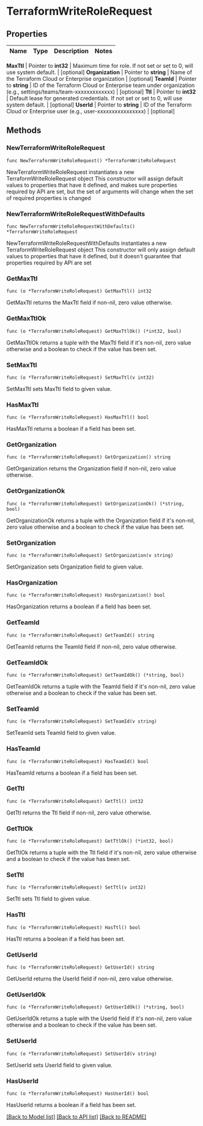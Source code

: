 # TerraformWriteRoleRequest


## Properties

Name | Type | Description | Notes
------------ | ------------- | ------------- | -------------


**MaxTtl** | Pointer to **int32** | Maximum time for role. If not set or set to 0, will use system default. | [optional] 
**Organization** | Pointer to **string** | Name of the Terraform Cloud or Enterprise organization | [optional] 
**TeamId** | Pointer to **string** | ID of the Terraform Cloud or Enterprise team under organization (e.g., settings/teams/team-xxxxxxxxxxxxx) | [optional] 
**Ttl** | Pointer to **int32** | Default lease for generated credentials. If not set or set to 0, will use system default. | [optional] 
**UserId** | Pointer to **string** | ID of the Terraform Cloud or Enterprise user (e.g., user-xxxxxxxxxxxxxxxx) | [optional] 



## Methods


### NewTerraformWriteRoleRequest

`func NewTerraformWriteRoleRequest() *TerraformWriteRoleRequest`

NewTerraformWriteRoleRequest instantiates a new TerraformWriteRoleRequest object
This constructor will assign default values to properties that have it defined,
and makes sure properties required by API are set, but the set of arguments
will change when the set of required properties is changed

### NewTerraformWriteRoleRequestWithDefaults

`func NewTerraformWriteRoleRequestWithDefaults() *TerraformWriteRoleRequest`

NewTerraformWriteRoleRequestWithDefaults instantiates a new TerraformWriteRoleRequest object
This constructor will only assign default values to properties that have it defined,
but it doesn't guarantee that properties required by API are set


### GetMaxTtl

`func (o *TerraformWriteRoleRequest) GetMaxTtl() int32`

GetMaxTtl returns the MaxTtl field if non-nil, zero value otherwise.

### GetMaxTtlOk

`func (o *TerraformWriteRoleRequest) GetMaxTtlOk() (*int32, bool)`

GetMaxTtlOk returns a tuple with the MaxTtl field if it's non-nil, zero value otherwise
and a boolean to check if the value has been set.

### SetMaxTtl

`func (o *TerraformWriteRoleRequest) SetMaxTtl(v int32)`

SetMaxTtl sets MaxTtl field to given value.


### HasMaxTtl

`func (o *TerraformWriteRoleRequest) HasMaxTtl() bool`

HasMaxTtl returns a boolean if a field has been set.




### GetOrganization

`func (o *TerraformWriteRoleRequest) GetOrganization() string`

GetOrganization returns the Organization field if non-nil, zero value otherwise.

### GetOrganizationOk

`func (o *TerraformWriteRoleRequest) GetOrganizationOk() (*string, bool)`

GetOrganizationOk returns a tuple with the Organization field if it's non-nil, zero value otherwise
and a boolean to check if the value has been set.

### SetOrganization

`func (o *TerraformWriteRoleRequest) SetOrganization(v string)`

SetOrganization sets Organization field to given value.


### HasOrganization

`func (o *TerraformWriteRoleRequest) HasOrganization() bool`

HasOrganization returns a boolean if a field has been set.




### GetTeamId

`func (o *TerraformWriteRoleRequest) GetTeamId() string`

GetTeamId returns the TeamId field if non-nil, zero value otherwise.

### GetTeamIdOk

`func (o *TerraformWriteRoleRequest) GetTeamIdOk() (*string, bool)`

GetTeamIdOk returns a tuple with the TeamId field if it's non-nil, zero value otherwise
and a boolean to check if the value has been set.

### SetTeamId

`func (o *TerraformWriteRoleRequest) SetTeamId(v string)`

SetTeamId sets TeamId field to given value.


### HasTeamId

`func (o *TerraformWriteRoleRequest) HasTeamId() bool`

HasTeamId returns a boolean if a field has been set.




### GetTtl

`func (o *TerraformWriteRoleRequest) GetTtl() int32`

GetTtl returns the Ttl field if non-nil, zero value otherwise.

### GetTtlOk

`func (o *TerraformWriteRoleRequest) GetTtlOk() (*int32, bool)`

GetTtlOk returns a tuple with the Ttl field if it's non-nil, zero value otherwise
and a boolean to check if the value has been set.

### SetTtl

`func (o *TerraformWriteRoleRequest) SetTtl(v int32)`

SetTtl sets Ttl field to given value.


### HasTtl

`func (o *TerraformWriteRoleRequest) HasTtl() bool`

HasTtl returns a boolean if a field has been set.




### GetUserId

`func (o *TerraformWriteRoleRequest) GetUserId() string`

GetUserId returns the UserId field if non-nil, zero value otherwise.

### GetUserIdOk

`func (o *TerraformWriteRoleRequest) GetUserIdOk() (*string, bool)`

GetUserIdOk returns a tuple with the UserId field if it's non-nil, zero value otherwise
and a boolean to check if the value has been set.

### SetUserId

`func (o *TerraformWriteRoleRequest) SetUserId(v string)`

SetUserId sets UserId field to given value.


### HasUserId

`func (o *TerraformWriteRoleRequest) HasUserId() bool`

HasUserId returns a boolean if a field has been set.









[[Back to Model list]](../README.md#documentation-for-models) [[Back to API list]](../README.md#documentation-for-api-endpoints) [[Back to README]](../README.md)


